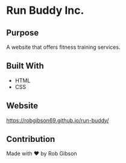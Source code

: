 # Run Buddy Inc.

## Purpose
A website that offers fitness training services.

## Built With
* HTML
* CSS

## Website
https://robgibson69.github.io/run-buddy/

## Contribution
Made with ❤️ by Rob Gibson
